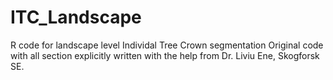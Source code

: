 # ITC_Landscape

R code for landscape level Individal Tree Crown segmentation 
Original code with all section explicitly written with the help from Dr. Liviu Ene, Skogforsk SE.

